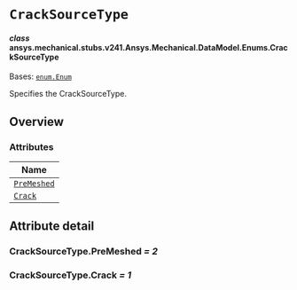 # `CrackSourceType`



#### *class* ansys.mechanical.stubs.v241.Ansys.Mechanical.DataModel.Enums.CrackSourceType

Bases: [`enum.Enum`](https://docs.python.org/3/library/enum.html#enum.Enum)

Specifies the CrackSourceType.

<!-- !! processed by numpydoc !! -->

<a id="overview"></a>

## Overview

### Attributes

| Name |
| -------------------------------------------------------------------------------------------------------------------- |
| [`PreMeshed`](../../../../../v242/Ansys/Mechanical/DataModel/Enums/CrackSourceType.md#CrackSourceType.PreMeshed) |
| [`Crack`](../../../../../v242/Ansys/Mechanical/DataModel/Enums/CrackSourceType.md#CrackSourceType.Crack) |

<a id="attribute-detail"></a>

## Attribute detail

<a id="CrackSourceType.PreMeshed"></a>

### CrackSourceType.PreMeshed *= 2*

<a id="CrackSourceType.Crack"></a>

### CrackSourceType.Crack *= 1*


